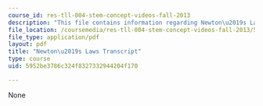 ```yaml
---
course_id: res-tll-004-stem-concept-videos-fall-2013
description: "This file contains information regarding Newton\u2019s Laws."
file_location: /coursemedia/res-tll-004-stem-concept-videos-fall-2013/5952be3786c324f8327332944204f170_MITRES_TLL-004F13_NewtLaws.pdf
file_type: application/pdf
layout: pdf
title: "Newton\u2019s Laws Transcript"
type: course
uid: 5952be3786c324f8327332944204f170

---
```

None